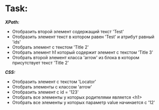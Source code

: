 # Task:

***XPath:***
* Отобразить второй элемент содержащий текст 'Test'
* Отобразить элемент текст в котором равен 'Test' и атрибут равный 'ids'
* Отобрать элемент с текстом 'Title 2'
* Отобрать элемент h1 который содержит элемент с текстом 'Title 3'
* Отобрать второй элемент класса 'arrow' из блока в котором присутствует текст 'Title 2' 

***CSS:***
* Отобразить элемент с текстом 'Locator'
* Отобрать элементы с классом 'arrow'
* Отобразить элемент с id = '123'
* Отобрать все элементы <span> у которых родителями является \<h1>
* Отобрать все элементы <span> у которых параметр value начинается с '12'
